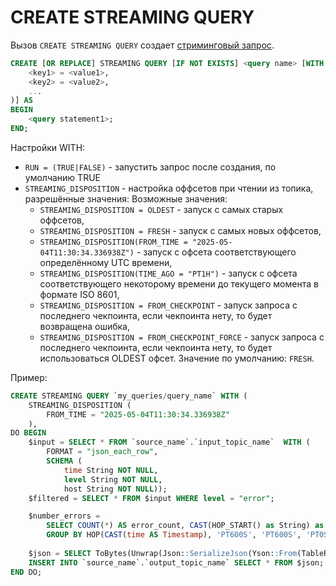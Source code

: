 # CREATE STREAMING QUERY

<!-- markdownlint-disable proper-names -->

Вызов `CREATE STREAMING QUERY` создает [стриминговый запрос](../../../concepts/streaming_query/index.md).

```sql
CREATE [OR REPLACE] STREAMING QUERY [IF NOT EXISTS] <query name> [WITH (
    <key1> = <value1>,
    <key2> = <value2>,
    ...
)] AS
BEGIN
    <query statement1>;
END;
```

Настройки WITH:

- `RUN = (TRUE|FALSE)` - запустить запрос после создания, по умолчанию TRUE
- `STREAMING_DISPOSITION` - настройка оффсетов при чтении из топика, разрешённые значения:
  Возможные значения:
  - `STREAMING_DISPOSITION = OLDEST` - запуск с самых старых оффсетов,
  - `STREAMING_DISPOSITION = FRESH` - запуск с самых новых оффсетов,
  - `STREAMING_DISPOSITION(FROM_TIME = "2025-05-04T11:30:34.336938Z")` - запуск с офсета соответствующего определённому UTC времени,
  - `STREAMING_DISPOSITION(TIME_AGO = "PT1H")` - запуск с офсета соответствующего некоторому времени до текущего момента в формате ISO 8601,
  - `STREAMING_DISPOSITION = FROM_CHECKPOINT` - запуск запроса с последнего чекпоинта, если чекпоинта нету, то будет возвращена ошибка,
  - `STREAMING_DISPOSITION = FROM_CHECKPOINT_FORCE` - запуск запроса с последнего чекпоинта, если чекпоинта нету, то будет использоваться OLDEST офсет.
  Значение по умолчанию: `FRESH`.

Пример:

```sql
CREATE STREAMING QUERY `my_queries/query_name` WITH (
    STREAMING_DISPOSITION (
        FROM_TIME = "2025-05-04T11:30:34.336938Z"
    ),
DO BEGIN
    $input = SELECT * FROM `source_name`.`input_topic_name`  WITH (
        FORMAT = "json_each_row",
        SCHEMA (
            time String NOT NULL,
            level String NOT NULL,
            host String NOT NULL));
    $filtered = SELECT * FROM $input WHERE level = "error";

    $number_errors =
        SELECT COUNT(*) AS error_count, CAST(HOP_START() as String) as ts FROM $filtered
        GROUP BY HOP(CAST(time AS Timestamp), 'PT600S', 'PT600S', 'PT0S'), host;
    
    $json = SELECT ToBytes(Unwrap(Json::SerializeJson(Yson::From(TableRow())))) FROM $number_errors;
    INSERT INTO `source_name`.`output_topic_name` SELECT * FROM $json;
END DO;
```
